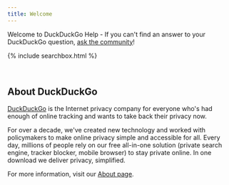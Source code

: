```yaml
---
title: Welcome
---
```


Welcome to DuckDuckGo Help - If you can't find an answer to your DuckDuckGo question, [ask the community](https://www.reddit.com/r/duckduckgo/)!

{% include searchbox.html %}

<br>

## About DuckDuckGo

[DuckDuckGo](https://duckduckgo.com/) is the Internet privacy company for everyone who's had enough of online tracking and wants to take back their privacy now. 

For over a decade, we've created new technology and worked with policymakers to make online privacy simple and accessible for all. Every day, millions of people rely on our free all-in-one solution (private search engine, tracker blocker, mobile browser) to stay private online. In one download we deliver privacy, simplified.

For more information, visit our [About page](https://duckduckgo.com/about).
